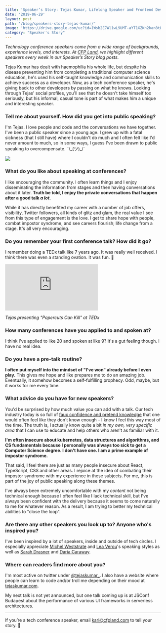 ```yaml
---
title: 'Speaker’s Story: Tejas Kumar, Lifelong Speaker and Frontend Development Lead'
date: '2019-06-29'
layout: post
path: '/blog/speakers-story-tejas-kumar/'
image: 'https://drive.google.com/uc?id=1Wsb2E7Wl1wL9UMT-aYT1XZKn2kan8tL3'
category: "Speaker's Story"
---
```


_Technology conference speakers come from a wide range of backgrounds,
experience levels, and interests. At [CFP Land](https://www.cfpland.com/), we
highlight different speakers every week in our Speaker’s Story blog posts._

Tejas Kumar has dealt with haemophilia his whole life, but despite his disease preventing him from completing a traditional computer science education, he's used his self-taught knowledge and communication skills to achieve success as a developer. Now, as a tech conference speaker, he's giving back to other developers by passing on what he knows. Looking through Tejas' social profiles, you'll see that he doesn't take himself too seriously, but his informal, casual tone is part of what makes him a unique and interesting speaker.

<!--more-->

### Tell me about yourself. How did you get into public speaking?

I'm Tejas. I love people and code and the conversations we have together. I've been a public speaker since a young age. I grew up with a fatal sickness (that I still have) where I couldn't do much and I often felt like I'd never amount to much, so in some ways, I guess I've been drawn to public speaking to overcompensate. ¯\\\_(ツ)\_/¯

<img src="https://i.imgur.com/MdV43uT.png" class="center" />

### What do you like about speaking at conferences?

I like encouraging the community. I often learn things and I enjoy disseminating the information from stages and then having conversations about it later. **Truth be told, I enjoy the private conversations that happen after a good talk _a lot_.**

While it has directly benefited my career with a number of job offers, visibility, Twitter followers, all kinds of glitz and glam, the real value I see from this type of engagement is the love. I get to share hope with people, combat impostor syndrome, and see careers flourish; life change from a stage. It's all very encouraging.

### Do you remember your first conference talk? How did it go?

I remember doing a TEDx talk like 7 years ago. It was really well received. I think there was even a standing ovation. It was fun. 🙂

<div class='embed-container'><iframe src='https://www.youtube.com/embed/TUIcTl9Hto4' frameborder='0' allowfullscreen></iframe></div>

_Tejas presenting "Papercuts Can Kill" at TEDx_

### How many conferences have you applied to and spoken at?

I think I've applied to like 20 and spoken at like 9? It's a gut feeling though. I have no real idea.

### Do you have a pre-talk routine?

**I often put myself into the mindset of "I've won" already before I even play.** This gives me hope and like prepares me to do an amazing job. Eventually, it somehow becomes a self-fulfilling prophecy. Odd, maybe, but it works for me every time.

### What advice do you have for new speakers?

You'd be surprised by how much value you can add with a talk. Our tech industry today is so full of [faux confidence and pretend knowledge](https://twitter.com/TejasKumar_/status/1126096390281732097) that one would often feel like they don't know enough – I know I feel this way most of the time. The truth is, I actually know quite a bit _in my own, very specific area_ that I can use to educate and help others who aren't as familiar with it.

**I'm often insecure about kubernetes, data structures and algorithms, and CS fundamentals because I personally was always too sick to get a Computer Science degree. I don't have one. I am a prime example of impostor syndrome.**

That said, I feel there are just as many people insecure about React, TypeScript, CSS and other areas. I rejoice at the idea of combating their impostor syndrome with my experience in these subjects. For me, this is part of the joy of public speaking along these themes.

I've always been extremely uncomfortable with my _content_ not being technical enough because I often feel like I lack technical skill, but I've always been confident with the delivery because it seems to come naturally to me for whatever reason. As a result, I am trying to better my technical abilities to "close the loop".

### Are there any other speakers you look up to? Anyone who's inspired you?

I've been inspired by a lot of speakers, inside and outside of tech circles. I especially appreciate [Michel Weststrate](https://twitter.com/mweststrate) and [Lea Verou](https://twitter.com/LeaVerou)'s speaking styles as well as [Sarah Drasner](https://twitter.com/sarah_edo) and [Daria Caraway](https://twitter.com/darcar31).

### Where can readers find more about you?

I'm most active on twitter under [@tejaskumar\_](https://twitter.com/tejaskumar_). I also have a website where people can learn to code and/or troll me depending on their mood at [tejaskumar.com](https://tejaskumar.com/).

My next talk is not yet announced, but one talk coming up is at JSConf Budapest about the performance of various UI frameworks in serverless architectures.

---

If you’re a tech conference speaker, email [karl@cfpland.com](mailto:karl@cfpland.com) to tell your story. 💌
